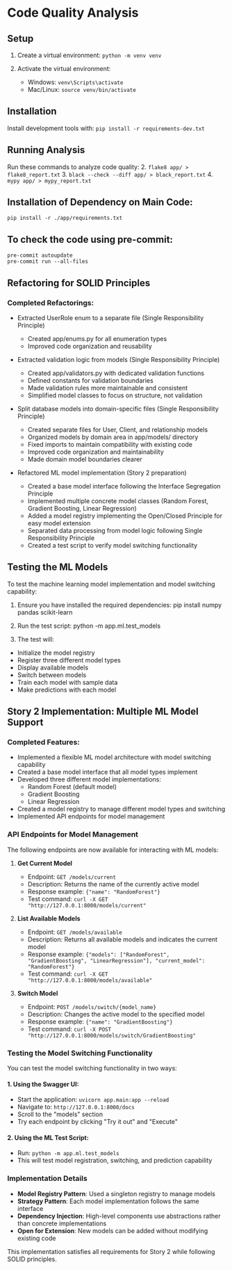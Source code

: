 # Code Quality Analysis

## Setup
1. Create a virtual environment:
   `python -m venv venv`

2. Activate the virtual environment:
   - Windows: `venv\Scripts\activate`
   - Mac/Linux: `source venv/bin/activate`

## Installation
Install development tools with:
`pip install -r requirements-dev.txt`

## Running Analysis
Run these commands to analyze code quality:
2. `flake8 app/ > flake8_report.txt`
3. `black --check --diff app/ > black_report.txt`
4. `mypy app/ > mypy_report.txt`

## Installation of Dependency on Main Code:
`pip install -r ./app/requirements.txt`

## To check the code using pre-commit:
```
pre-commit autoupdate
pre-commit run --all-files
```

## Refactoring for SOLID Principles

### Completed Refactorings:
- Extracted UserRole enum to a separate file (Single Responsibility Principle)
  - Created app/enums.py for all enumeration types
  - Improved code organization and reusability

- Extracted validation logic from models (Single Responsibility Principle)
  - Created app/validators.py with dedicated validation functions
  - Defined constants for validation boundaries
  - Made validation rules more maintainable and consistent
  - Simplified model classes to focus on structure, not validation

- Split database models into domain-specific files (Single Responsibility Principle)
  - Created separate files for User, Client, and relationship models
  - Organized models by domain area in app/models/ directory
  - Fixed imports to maintain compatibility with existing code
  - Improved code organization and maintainability
  - Made domain model boundaries clearer

- Refactored ML model implementation (Story 2 preparation)
  - Created a base model interface following the Interface Segregation Principle
  - Implemented multiple concrete model classes (Random Forest, Gradient Boosting, Linear Regression)
  - Added a model registry implementing the Open/Closed Principle for easy model extension
  - Separated data processing from model logic following Single Responsibility Principle
  - Created a test script to verify model switching functionality

## Testing the ML Models

To test the machine learning model implementation and model switching capability:

1. Ensure you have installed the required dependencies:
   pip install numpy pandas scikit-learn

2. Run the test script:
   python -m app.ml.test_models

3. The test will:
- Initialize the model registry
- Register three different model types
- Display available models
- Switch between models
- Train each model with sample data
- Make predictions with each model

## Story 2 Implementation: Multiple ML Model Support

### Completed Features:
- Implemented a flexible ML model architecture with model switching capability
- Created a base model interface that all model types implement
- Developed three different model implementations:
  - Random Forest (default model)
  - Gradient Boosting
  - Linear Regression
- Created a model registry to manage different model types and switching
- Implemented API endpoints for model management

### API Endpoints for Model Management

The following endpoints are now available for interacting with ML models:

1. **Get Current Model**
   - Endpoint: `GET /models/current`
   - Description: Returns the name of the currently active model
   - Response example: `{"name": "RandomForest"}`
   - Test command: `curl -X GET "http://127.0.0.1:8000/models/current"`

2. **List Available Models**
   - Endpoint: `GET /models/available`
   - Description: Returns all available models and indicates the current model
   - Response example: `{"models": ["RandomForest", "GradientBoosting", "LinearRegression"], "current_model": "RandomForest"}`
   - Test command: `curl -X GET "http://127.0.0.1:8000/models/available"`

3. **Switch Model**
   - Endpoint: `POST /models/switch/{model_name}`
   - Description: Changes the active model to the specified model
   - Response example: `{"name": "GradientBoosting"}`
   - Test command: `curl -X POST "http://127.0.0.1:8000/models/switch/GradientBoosting"`

### Testing the Model Switching Functionality

You can test the model switching functionality in two ways:

#### 1. Using the Swagger UI:
- Start the application: `uvicorn app.main:app --reload`
- Navigate to: `http://127.0.0.1:8000/docs`
- Scroll to the "models" section
- Try each endpoint by clicking "Try it out" and "Execute"

#### 2. Using the ML Test Script:
- Run: `python -m app.ml.test_models`
- This will test model registration, switching, and prediction capability

### Implementation Details

- **Model Registry Pattern**: Used a singleton registry to manage models
- **Strategy Pattern**: Each model implementation follows the same interface
- **Dependency Injection**: High-level components use abstractions rather than concrete implementations
- **Open for Extension**: New models can be added without modifying existing code

This implementation satisfies all requirements for Story 2 while following SOLID principles.